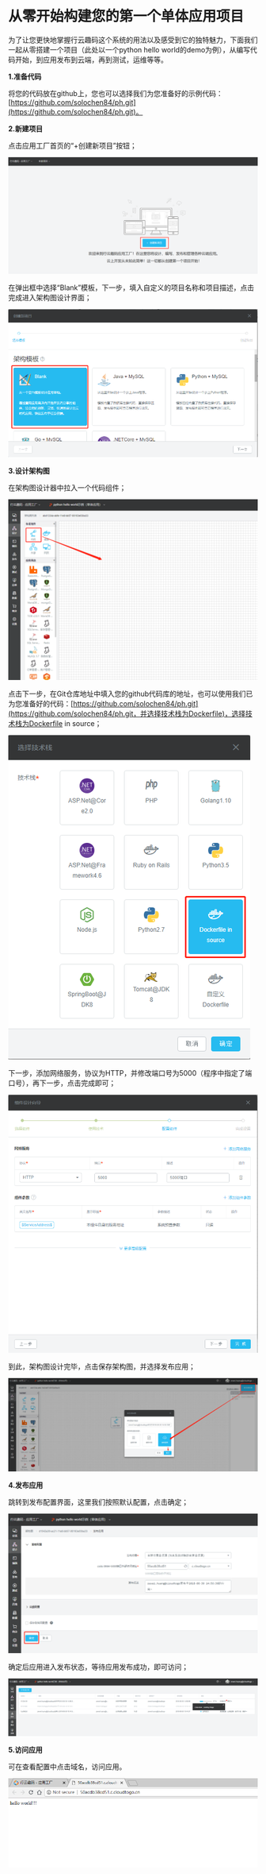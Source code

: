 # 从零开始构建您的第一个单体应用项目

为了让您更快地掌握行云趣码这个系统的用法以及感受到它的独特魅力，下面我们一起从零搭建一个项目（此处以一个python hello world的demo为例），从编写代码开始，到应用发布到云端，再到测试，运维等等。

**1.准备代码**

将您的代码放在github上，您也可以选择我们为您准备好的示例代码：[https://github.com/solochen84/ph.git](https://github.com/solochen84/ph.git)。

**2.新建项目**

点击应用工厂首页的“+创建新项目”按钮；

![](/assets/import37.png)

在弹出框中选择“Blank”模板，下一步，填入自定义的项目名称和项目描述，点击完成进入架构图设计界面；

![](/assets/import85.png)

**3.设计架构图**

在架构图设计器中拉入一个代码组件；

![](/assets/import30.png)

点击下一步，在Git仓库地址中填入您的github代码库的地址，也可以使用我们已为您准备好的代码：[https://github.com/solochen84/ph.git](https://github.com/solochen84/ph.git，并选择技术栈为Dockerfile)，选择技术栈为Dockerfile in source；

![](/assets/import31.png)

下一步，添加网络服务，协议为HTTP，并修改端口号为5000（程序中指定了端口号），再下一步，点击完成即可；

![](/assets/import33.png)

到此，架构图设计完毕，点击保存架构图，并选择发布应用；

![](/assets/import32.png)

**4.发布应用**

跳转到发布配置界面，这里我们按照默认配置，点击确定；

![](/assets/import34.png)

确定后应用进入发布状态，等待应用发布成功，即可访问；

![](/assets/import35.png)

**5.访问应用**

可在查看配置中点击域名，访问应用。

![](/assets/import36.png)



